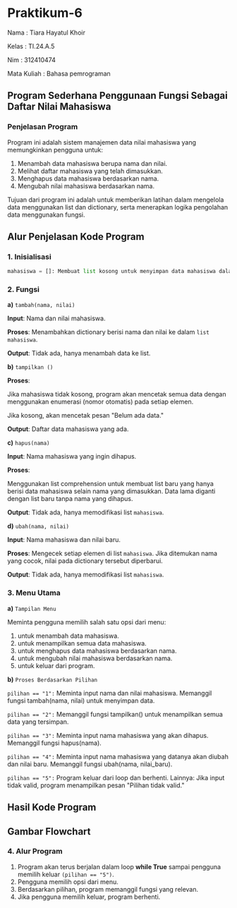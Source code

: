 # Praktikum-6

Nama : Tiara Hayatul Khoir

Kelas : TI.24.A.5

Nim : 312410474

Mata Kuliah : Bahasa pemrograman

## Program Sederhana Penggunaan Fungsi Sebagai Daftar Nilai Mahasiswa

### Penjelasan Program
Program ini adalah sistem manajemen data nilai mahasiswa yang memungkinkan pengguna untuk:
1. Menambah data mahasiswa berupa nama dan nilai.
2. Melihat daftar mahasiswa yang telah dimasukkan.
3. Menghapus data mahasiswa berdasarkan nama.
4. Mengubah nilai mahasiswa berdasarkan nama.

Tujuan dari program ini adalah untuk memberikan latihan dalam mengelola data menggunakan list dan dictionary, serta menerapkan logika pengolahan data menggunakan fungsi.

## Alur Penjelasan Kode Program

### 1. Inisialisasi
```python
mahasiswa = []: Membuat list kosong untuk menyimpan data mahasiswa dalam bentuk dictionary (contohnya: {"nama": "Budi", "nilai": 90}).
```

### 2. Fungsi 

**a)** `tambah(nama, nilai)`

**Input**: Nama dan nilai mahasiswa.

**Proses**: Menambahkan dictionary berisi nama dan nilai ke dalam `list mahasiswa`.

**Output**: Tidak ada, hanya menambah data ke list.

**b)** `tampilkan ()`

**Proses**:

Jika mahasiswa tidak kosong, program akan mencetak semua data dengan menggunakan enumerasi (nomor otomatis) pada setiap elemen.

Jika kosong, akan mencetak pesan "Belum ada data."

**Output**: Daftar data mahasiswa yang ada.

**c)** `hapus(nama)`

**Input**: Nama mahasiswa yang ingin dihapus.

**Proses**:

Menggunakan list comprehension untuk membuat list baru yang hanya berisi data mahasiswa selain nama yang dimasukkan. 
Data lama diganti dengan list baru tanpa nama yang dihapus.

**Output**: Tidak ada, hanya memodifikasi list `mahasiswa`.

**d)** `ubah(nama, nilai)`

**Input**: Nama mahasiswa dan nilai baru.

**Proses**:
Mengecek setiap elemen di list `mahasiswa`.
Jika ditemukan nama yang cocok, nilai pada dictionary tersebut diperbarui.

**Output**: Tidak ada, hanya memodifikasi list `mahasiswa`.

### 3. Menu Utama

**a)** `Tampilan Menu`

Meminta pengguna memilih salah satu opsi dari menu:
1. untuk menambah data mahasiswa.
2. untuk menampilkan semua data mahasiswa.
3. untuk menghapus data mahasiswa berdasarkan nama.
4. untuk mengubah nilai mahasiswa berdasarkan nama.
5. untuk keluar dari program.

**b)** `Proses Berdasarkan Pilihan`

`pilihan == "1":`
Meminta input nama dan nilai mahasiswa.
Memanggil fungsi tambah(nama, nilai) untuk menyimpan data.

`pilihan == "2":`
Memanggil fungsi tampilkan() untuk menampilkan semua data yang tersimpan.

`pilihan == "3":`
Meminta input nama mahasiswa yang akan dihapus.
Memanggil fungsi hapus(nama).

`pilihan == "4":`
Meminta input nama mahasiswa yang datanya akan diubah dan nilai baru.
Memanggil fungsi ubah(nama, nilai_baru).

`pilihan == "5":`
Program keluar dari loop dan berhenti.
Lainnya: Jika input tidak valid, program menampilkan pesan "Pilihan tidak valid."

## Hasil Kode Program

## Gambar Flowchart 

### 4. Alur Program
1. Program akan terus berjalan dalam loop **while True** sampai pengguna memilih keluar `(pilihan == "5")`.
2. Pengguna memilih opsi dari menu.
3. Berdasarkan pilihan, program memanggil fungsi yang relevan.
4. Jika pengguna memilih keluar, program berhenti.

